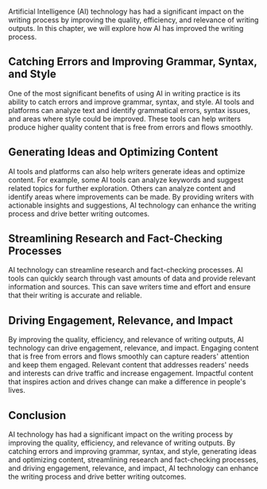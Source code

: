 
Artificial Intelligence (AI) technology has had a significant impact on the writing process by improving the quality, efficiency, and relevance of writing outputs. In this chapter, we will explore how AI has improved the writing process.

Catching Errors and Improving Grammar, Syntax, and Style
--------------------------------------------------------

One of the most significant benefits of using AI in writing practice is its ability to catch errors and improve grammar, syntax, and style. AI tools and platforms can analyze text and identify grammatical errors, syntax issues, and areas where style could be improved. These tools can help writers produce higher quality content that is free from errors and flows smoothly.

Generating Ideas and Optimizing Content
---------------------------------------

AI tools and platforms can also help writers generate ideas and optimize content. For example, some AI tools can analyze keywords and suggest related topics for further exploration. Others can analyze content and identify areas where improvements can be made. By providing writers with actionable insights and suggestions, AI technology can enhance the writing process and drive better writing outcomes.

Streamlining Research and Fact-Checking Processes
-------------------------------------------------

AI technology can streamline research and fact-checking processes. AI tools can quickly search through vast amounts of data and provide relevant information and sources. This can save writers time and effort and ensure that their writing is accurate and reliable.

Driving Engagement, Relevance, and Impact
-----------------------------------------

By improving the quality, efficiency, and relevance of writing outputs, AI technology can drive engagement, relevance, and impact. Engaging content that is free from errors and flows smoothly can capture readers' attention and keep them engaged. Relevant content that addresses readers' needs and interests can drive traffic and increase engagement. Impactful content that inspires action and drives change can make a difference in people's lives.

Conclusion
----------

AI technology has had a significant impact on the writing process by improving the quality, efficiency, and relevance of writing outputs. By catching errors and improving grammar, syntax, and style, generating ideas and optimizing content, streamlining research and fact-checking processes, and driving engagement, relevance, and impact, AI technology can enhance the writing process and drive better writing outcomes.
